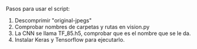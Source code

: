 Pasos para usar el script:
1. Descomprimir "original-jpegs"
2. Comprobar nombres de carpetas y rutas en vision.py
3. La CNN se llama TF_85.h5, comprobar que es el nombre que se le da.
4. Instalar Keras y Tensorflow para ejecutarlo.
